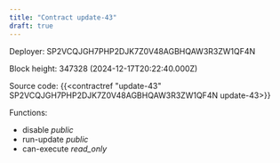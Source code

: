 ```yaml
---
title: "Contract update-43"
draft: true
---
```

Deployer: SP2VCQJGH7PHP2DJK7Z0V48AGBHQAW3R3ZW1QF4N


 



Block height: 347328 (2024-12-17T20:22:40.000Z)

Source code: {{<contractref "update-43" SP2VCQJGH7PHP2DJK7Z0V48AGBHQAW3R3ZW1QF4N update-43>}}

Functions:

* disable _public_
* run-update _public_
* can-execute _read_only_
